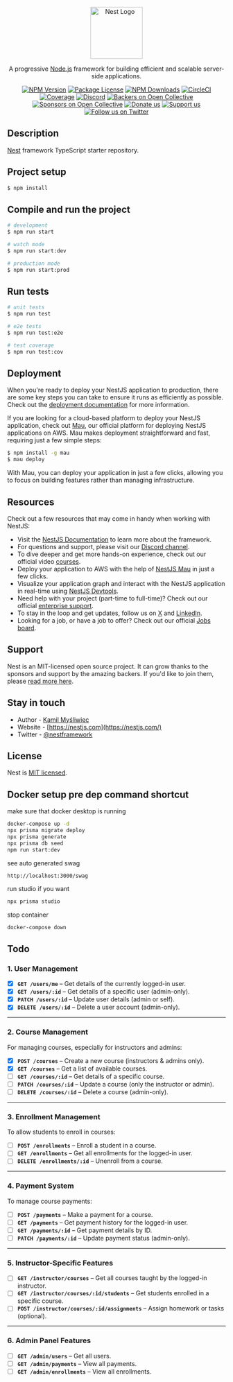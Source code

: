 <p align="center">
  <a href="http://nestjs.com/" target="blank"><img src="https://nestjs.com/img/logo-small.svg" width="120" alt="Nest Logo" /></a>
</p>

[circleci-image]: https://img.shields.io/circleci/build/github/nestjs/nest/master?token=abc123def456
[circleci-url]: https://circleci.com/gh/nestjs/nest

  <p align="center">A progressive <a href="http://nodejs.org" target="_blank">Node.js</a> framework for building efficient and scalable server-side applications.</p>
    <p align="center">
<a href="https://www.npmjs.com/~nestjscore" target="_blank"><img src="https://img.shields.io/npm/v/@nestjs/core.svg" alt="NPM Version" /></a>
<a href="https://www.npmjs.com/~nestjscore" target="_blank"><img src="https://img.shields.io/npm/l/@nestjs/core.svg" alt="Package License" /></a>
<a href="https://www.npmjs.com/~nestjscore" target="_blank"><img src="https://img.shields.io/npm/dm/@nestjs/common.svg" alt="NPM Downloads" /></a>
<a href="https://circleci.com/gh/nestjs/nest" target="_blank"><img src="https://img.shields.io/circleci/build/github/nestjs/nest/master" alt="CircleCI" /></a>
<a href="https://coveralls.io/github/nestjs/nest?branch=master" target="_blank"><img src="https://coveralls.io/repos/github/nestjs/nest/badge.svg?branch=master#9" alt="Coverage" /></a>
<a href="https://discord.gg/G7Qnnhy" target="_blank"><img src="https://img.shields.io/badge/discord-online-brightgreen.svg" alt="Discord"/></a>
<a href="https://opencollective.com/nest#backer" target="_blank"><img src="https://opencollective.com/nest/backers/badge.svg" alt="Backers on Open Collective" /></a>
<a href="https://opencollective.com/nest#sponsor" target="_blank"><img src="https://opencollective.com/nest/sponsors/badge.svg" alt="Sponsors on Open Collective" /></a>
  <a href="https://paypal.me/kamilmysliwiec" target="_blank"><img src="https://img.shields.io/badge/Donate-PayPal-ff3f59.svg" alt="Donate us"/></a>
    <a href="https://opencollective.com/nest#sponsor"  target="_blank"><img src="https://img.shields.io/badge/Support%20us-Open%20Collective-41B883.svg" alt="Support us"></a>
  <a href="https://twitter.com/nestframework" target="_blank"><img src="https://img.shields.io/twitter/follow/nestframework.svg?style=social&label=Follow" alt="Follow us on Twitter"></a>
</p>
  <!--[![Backers on Open Collective](https://opencollective.com/nest/backers/badge.svg)](https://opencollective.com/nest#backer)
  [![Sponsors on Open Collective](https://opencollective.com/nest/sponsors/badge.svg)](https://opencollective.com/nest#sponsor)-->

## Description

[Nest](https://github.com/nestjs/nest) framework TypeScript starter repository.

## Project setup

```bash
$ npm install
```

## Compile and run the project

```bash
# development
$ npm run start

# watch mode
$ npm run start:dev

# production mode
$ npm run start:prod
```

## Run tests

```bash
# unit tests
$ npm run test

# e2e tests
$ npm run test:e2e

# test coverage
$ npm run test:cov
```

## Deployment

When you're ready to deploy your NestJS application to production, there are some key steps you can take to ensure it runs as efficiently as possible. Check out the [deployment documentation](https://docs.nestjs.com/deployment) for more information.

If you are looking for a cloud-based platform to deploy your NestJS application, check out [Mau](https://mau.nestjs.com), our official platform for deploying NestJS applications on AWS. Mau makes deployment straightforward and fast, requiring just a few simple steps:

```bash
$ npm install -g mau
$ mau deploy
```

With Mau, you can deploy your application in just a few clicks, allowing you to focus on building features rather than managing infrastructure.

## Resources

Check out a few resources that may come in handy when working with NestJS:

- Visit the [NestJS Documentation](https://docs.nestjs.com) to learn more about the framework.
- For questions and support, please visit our [Discord channel](https://discord.gg/G7Qnnhy).
- To dive deeper and get more hands-on experience, check out our official video [courses](https://courses.nestjs.com/).
- Deploy your application to AWS with the help of [NestJS Mau](https://mau.nestjs.com) in just a few clicks.
- Visualize your application graph and interact with the NestJS application in real-time using [NestJS Devtools](https://devtools.nestjs.com).
- Need help with your project (part-time to full-time)? Check out our official [enterprise support](https://enterprise.nestjs.com).
- To stay in the loop and get updates, follow us on [X](https://x.com/nestframework) and [LinkedIn](https://linkedin.com/company/nestjs).
- Looking for a job, or have a job to offer? Check out our official [Jobs board](https://jobs.nestjs.com).

## Support

Nest is an MIT-licensed open source project. It can grow thanks to the sponsors and support by the amazing backers. If you'd like to join them, please [read more here](https://docs.nestjs.com/support).

## Stay in touch

- Author - [Kamil Myśliwiec](https://twitter.com/kammysliwiec)
- Website - [https://nestjs.com](https://nestjs.com/)
- Twitter - [@nestframework](https://twitter.com/nestframework)

## License

Nest is [MIT licensed](https://github.com/nestjs/nest/blob/master/LICENSE).

## Docker setup pre dep command shortcut

make sure that docker desktop is running

```bash
docker-compose up -d
npx prisma migrate deploy
npx prisma generate
npx prisma db seed
npm run start:dev
```

see auto generated swag

```
http://localhost:3000/swag
```

run studio if you want

```bash
npx prisma studio
```

stop container

```bash
docker-compose down
```

## Todo

### **1. User Management**

- [x] **`GET /users/me`** – Get details of the currently logged-in user.
- [x] **`GET /users/:id`** – Get details of a specific user (admin-only).
- [x] **`PATCH /users/:id`** – Update user details (admin or self).
- [x] **`DELETE /users/:id`** – Delete a user account (admin-only).

---

### **2. Course Management**

For managing courses, especially for instructors and admins:

- [x] **`POST /courses`** – Create a new course (instructors & admins only).
- [x] **`GET /courses`** – Get a list of available courses.
- [ ] **`GET /courses/:id`** – Get details of a specific course.
- [ ] **`PATCH /courses/:id`** – Update a course (only the instructor or admin).
- [ ] **`DELETE /courses/:id`** – Delete a course (admin-only).

---

### **3. Enrollment Management**

To allow students to enroll in courses:

- [ ] **`POST /enrollments`** – Enroll a student in a course.
- [ ] **`GET /enrollments`** – Get all enrollments for the logged-in user.
- [ ] **`DELETE /enrollments/:id`** – Unenroll from a course.

---

### **4. Payment System**

To manage course payments:

- [ ] **`POST /payments`** – Make a payment for a course.
- [ ] **`GET /payments`** – Get payment history for the logged-in user.
- [ ] **`GET /payments/:id`** – Get payment details by ID.
- [ ] **`PATCH /payments/:id`** – Update payment status (admin-only).

---

### **5. Instructor-Specific Features**

- [ ] **`GET /instructor/courses`** – Get all courses taught by the logged-in instructor.
- [ ] **`GET /instructor/courses/:id/students`** – Get students enrolled in a specific course.
- [ ] **`POST /instructor/courses/:id/assignments`** – Assign homework or tasks (optional).

---

### **6. Admin Panel Features**

- [ ] **`GET /admin/users`** – Get all users.
- [ ] **`GET /admin/payments`** – View all payments.
- [ ] **`GET /admin/enrollments`** – View all enrollments.
